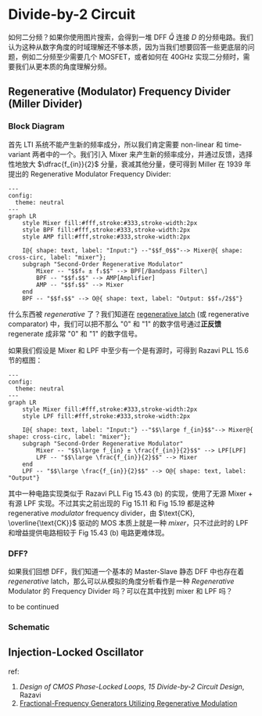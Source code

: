 # Divide-by-2 Circuit

如何二分频？如果你使用图片搜索，会得到一堆 DFF $\bar{Q}$ 连接 $D$ 的分频电路。我们认为这种从数字角度的时域理解还不够本质，因为当我们想要回答一些更底层的问题，例如二分频至少需要几个 MOSFET，或者如何在 40GHz 实现二分频时，需要我们从更本质的角度理解分频。

## Regenerative (Modulator) Frequency Divider (Miller Divider)

### Block Diagram

首先 LTI 系统不能产生新的频率成分，所以我们肯定需要 non-linear 和 time-variant 两者中的一个。我们引入 Mixer 来产生新的频率成分，并通过反馈，选择性地放大 $\dfrac{f_{in}}{2}$ 分量，衰减其他分量，便可得到 Miller 在 1939 年提出的 Regenerative Modulator Frequency Divider: 

```mermaid
---
config:
  theme: neutral
---
graph LR
    style Mixer fill:#fff,stroke:#333,stroke-width:2px
    style BPF fill:#fff,stroke:#333,stroke-width:2px
    style AMP fill:#fff,stroke:#333,stroke-width:2px

    I@{ shape: text, label: "Input:"} --"$$f_0$$"--> Mixer@{ shape: cross-circ, label: "mixer"};
    subgraph "Second-Order Regenerative Modulator"
        Mixer -- "$$f₀ ± f₁$$" --> BPF[/Bandpass Filter\]
        BPF -- "$$f₁$$" --> AMP[Amplifier]
        AMP -- "$$f₁$$" --> Mixer
    end
    BPF -- "$$f₁$$" --> O@{ shape: text, label: "Output: $$f₀/2$$"}
```

什么东西被 *regenerative* 了？我们知道在 [regenerative latch](https://youtu.be/sVe3VUTNb4Q?t=2107) (或 regenerative comparator) 中，我们可以把不那么 "0" 和 "1" 的数字信号通过**正反馈** regenerate 成非常 "0" 和 "1" 的数字信号。

如果我们假设是 Mixer 和 LPF 中至少有一个是有源时，可得到 Razavi PLL 15.6 节的框图：

```mermaid
---
config:
  theme: neutral
---
graph LR
    style Mixer fill:#fff,stroke:#333,stroke-width:2px
    style LPF fill:#fff,stroke:#333,stroke-width:2px

    I@{ shape: text, label: "Input:"} --"$$\large f_{in}$$"--> Mixer@{ shape: cross-circ, label: "mixer"};
    subgraph "Second-Order Regenerative Modulator"
        Mixer -- "$$\large f_{in} ± \frac{f_{in}}{2}$$" --> LPF[LPF]
        LPF -- "$$\large \frac{f_{in}}{2}$$" --> Mixer
    end
    LPF -- "$$\large \frac{f_{in}}{2}$$" --> O@{ shape: text, label: "Output"}
```

其中一种电路实现类似于 Razavi PLL Fig 15.43 (b) 的实现，使用了无源 Mixer + 有源 LPF 实现。不过其实之前出现的 Fig 15.11 和 Fig 15.19 都是这种 regenerative *modulator* frequency divider，由 $\text{CK}, \overline{\text{CK}}$ 驱动的 MOS 本质上就是一种 *mixer*，只不过此时的 LPF 和增益提供电路相较于 Fig 15.43 (b) 电路更难体现。

### DFF?

如果我们回想 DFF，我们知道一个基本的 Master-Slave 静态 DFF 中也存在着 *regenerative* latch，那么可以从模拟的角度分析看作是一种 *Regenerative* Modulator 的 Frequency Divider 吗？可以在其中找到 mixer 和 LPF 吗？

to be continued

### Schematic



## Injection-Locked Oscillator







ref:

1. *Design of CMOS Phase-Locked Loops, 15 Divide-by-2 Circuit Design*, Razavi
2. [Fractional-Frequency Generators Utilizing Regenerative Modulation](https://ieeexplore.ieee.org/document/1686949)



